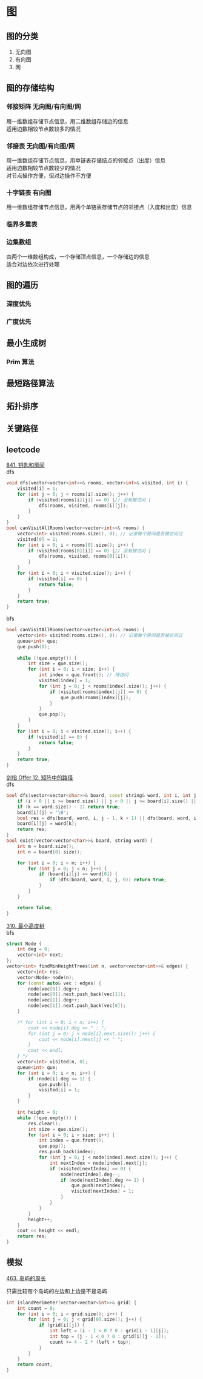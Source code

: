 # 图
## 图的分类
1. 无向图
2. 有向图
3. 网
## 图的存储结构
### 邻接矩阵 无向图/有向图/网
用一维数组存储节点信息，用二维数组存储边的信息  
适用边数相较节点数较多的情况
### 邻接表 无向图/有向图/网
用一维数组存储节点信息，用单链表存储结点的邻接点（出度）信息  
适用边数相较节点数较少的情况  
对节点操作方便，但对边操作不方便
### 十字链表 有向图
用一维数组存储节点信息，用两个单链表存储节点的邻接点（入度和出度）信息
### 临界多重表

### 边集数组
由两个一维数组构成，一个存储顶点信息，一个存储边的信息  
适合对边依次进行处理
## 图的遍历
### 深度优先
### 广度优先
## 最小生成树
### Prim 算法
### 
## 最短路径算法
## 拓扑排序
## 关键路径

## leetcode
[841. 钥匙和房间](https://leetcode-cn.com/problems/keys-and-rooms/)  
dfs
```cpp
void dfs(vector<vector<int>>& rooms, vector<int>& visited, int i) {
    visited[i] = 1;
    for (int j = 0; j < rooms[i].size(); j++) {
        if (visited[rooms[i][j]] == 0) {// 没有被访问 {
            dfs(rooms, visited, rooms[i][j]);
        }
    }
}
bool canVisitAllRooms(vector<vector<int>>& rooms) {
    vector<int> visited(rooms.size(), 0); // 记录每个房间是否被访问过
    visited[0] = 1;
    for (int i = 0; i < rooms[0].size(); i++) {
        if (visited[rooms[0][i]] == 0) {// 没有被访问 {
            dfs(rooms, visited, rooms[0][i]);
        }
    }
    for (int i = 0; i < visited.size(); i++) {
        if (visited[i] == 0) {
            return false;
        }
    }
    return true;
}
```
bfs
```cpp
bool canVisitAllRooms(vector<vector<int>>& rooms) {
    vector<int> visited(rooms.size(), 0); // 记录每个房间是否被访问过
    queue<int> que;
    que.push(0);
    
    while (!que.empty()) {
        int size = que.size();
        for (int i = 0; i < size; i++) {
            int index = que.front(); // 待访问
            visited[index] = 1;
            for (int j = 0; j < rooms[index].size(); j++) {
                if (visited[rooms[index][j]] == 0) {
                    que.push(rooms[index][j]);
                }
            }
            que.pop();
        }
    }
    for (int i = 0; i < visited.size(); i++) {
        if (visited[i] == 0) {
            return false;
        }
    }
    return true;
}
```

[剑指 Offer 12. 矩阵中的路径](https://leetcode-cn.com/problems/ju-zhen-zhong-de-lu-jing-lcof/)  
dfs
```cpp
bool dfs(vector<vector<char>>& board, const string& word, int i, int j, int k) {
    if (i < 0 || i >= board.size() || j < 0 || j >= board[i].size() || board[i][j] != word[k]) return false;
    if (k == word.size() - 1) return true;
    board[i][j] = '\0';
    bool res = dfs(board, word, i, j - 1, k + 1) || dfs(board, word, i, j + 1, k + 1) || dfs(board, word, i - 1, j, k + 1) || dfs(board, word, i + 1, j, k + 1);
    board[i][j] = word[k];
    return res;
}
bool exist(vector<vector<char>>& board, string word) {
    int m = board.size();
    int n = board[0].size();

    for (int i = 0; i < m; i++) {
        for (int j = 0; j < n; j++) {
            if (board[i][j] == word[0]) {
                if (dfs(board, word, i, j, 0)) return true;
            }
        }
    }

    return false;
}
```

[310. 最小高度树](https://leetcode-cn.com/problems/minimum-height-trees/)  
bfs
```cpp
struct Node {
    int deg = 0;
    vector<int> next;
};
vector<int> findMinHeightTrees(int n, vector<vector<int>>& edges) {
    vector<int> res;
    vector<Node> node(n);
    for (const auto& vec : edges) {
        node[vec[0]].deg++;
        node[vec[0]].next.push_back(vec[1]);
        node[vec[1]].deg++;
        node[vec[1]].next.push_back(vec[0]);
    }

    /* for (int i = 0; i < n; i++) {
        cout << node[i].deg << " : ";
        for (int j = 0; j < node[i].next.size(); j++) {
            cout << node[i].next[j] << " ";
        }
        cout << endl;
    } */
    vector<int> visited(n, 0);
    queue<int> que;
    for (int i = 0; i < n; i++) {
        if (node[i].deg <= 1) {
            que.push(i);
            visited[i] = 1;
        }
    }

    int height = 0;
    while (!que.empty()) {
        res.clear();
        int size = que.size();
        for (int i = 0; i < size; i++) {
            int index = que.front();
            que.pop();
            res.push_back(index);
            for (int j = 0; j < node[index].next.size(); j++) {
                int nextIndex = node[index].next[j];
                if (visited[nextIndex] == 0) {
                    node[nextIndex].deg--;
                    if (node[nextIndex].deg <= 1) {
                        que.push(nextIndex);
                        visited[nextIndex] = 1;
                    }
                }
            }
        }
        height++;
    }
    cout << height << endl;
    return res;
}
```

## 模拟
[463. 岛屿的周长](https://leetcode-cn.com/problems/island-perimeter/)  

只需比较每个岛屿的左边和上边是不是岛屿
```cpp
int islandPerimeter(vector<vector<int>>& grid) {
    int count = 0;
    for (int i = 0; i < grid.size(); i++) {
        for (int j = 0; j < grid[0].size(); j++) {
            if (grid[i][j]) {
                int left = (i - 1 < 0 ? 0 : grid[i - 1][j]);
                int top = (j - 1 < 0 ? 0 : grid[i][j - 1]);
                count += 4 - 2 * (left + top);
            }
        }
    } 
    return count;
}
```